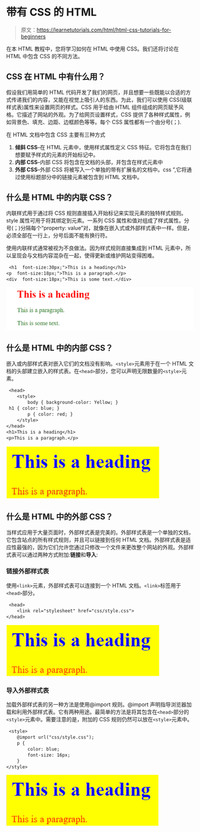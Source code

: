 # 带有 CSS 的 HTML

> 原文：<https://learnetutorials.com/html/html-css-tutorials-for-beginners>

在本 HTML 教程中，您将学习如何在 HTML 中使用 CSS。我们还将讨论在 HTML 中包含 CSS 的不同方法。

## CSS 在 HTML 中有什么用？

假设我们用简单的 HTML 代码开发了我们的网页，并且想要一些既能以合适的方式传递我们的内容，又能在视觉上吸引人的东西。为此，我们可以使用 CSS(级联样式表)属性来设置网页的样式。CSS 用于给由 HTML 组件组成的网页赋予风格。它描述了网站的外观。为了给网页设置样式，CSS 提供了各种样式属性，例如背景色、填充、边距、边框颜色等等。每个 CSS 属性都有一个由分号(；).

在 HTML 文档中包含 CSS 主要有三种方式

1.  **倾斜 CSS**–在 HTML 元素中，使用样式属性定义 CSS 特征。它将包含在我们想要赋予样式的元素的开始标记中。
2.  **内部 CSS**–内部 CSS 将包含在文档的头部，并包含在样式元素中
3.  **外部 CSS**–外部 CSS 将被写入一个单独的带有扩展名的文档中。css ”,它将通过使用标题部分中的链接元素被包含到 HTML 文档中。

## 什么是 HTML 中的内联 CSS？

内联样式用于通过将 CSS 规则直接插入开始标记来实现元素的独特样式规则。style 属性可用于将其绑定到元素。一系列 CSS 属性和值对组成了样式属性。分号(；)分隔每个“property: value”对，就像在嵌入式或外部样式表中一样。但是，必须全部在一行上，分号后面不能有换行符。

使用内联样式通常被视为不良做法。因为样式规则直接集成到 HTML 元素中，所以呈现会与文档内容混杂在一起，使得更新或维护网站变得困难。

```
 <h1  font-size:30px;">This is a heading</h1> 
<p  font-size:18px;">This is a paragraph.</p> 
<div  font-size:18px;">This is some text.</div> 

```

![HTML CSS](img/995f2bffc8938371223fbebe43e8bbbe.png)

## 什么是 HTML 中的内部 CSS？

嵌入或内部样式表对嵌入它们的文档没有影响。`<style>`元素用于在一个 HTML 文档的头部建立嵌入的样式表。在`<head>`部分，您可以声明无限数量的`<style>`元素。

```
 <head>
    <style>
        body { background-color: Yellow; }
 h1 { color: blue; }
        p { color: red; }
    </style>
</head>
<h1>This is a heading</h1>
<p>This is a paragraph.</p> 

```

![HTML CSS](img/79a1e16f1d7dbe349a5a3baf7c5770bc.png)

## 什么是 HTML 中的外部 CSS？

当样式应用于大量页面时，外部样式表是完美的。外部样式表是一个单独的文档，它包含站点的所有样式规则，并且可以链接到任何 HTML 文档。外部样式表是适应性最强的，因为它们允许您通过只修改一个文件来更改整个网站的外观。外部样式表可以通过两种方式附加:**链接**和**导入**:

### 链接外部样式表

使用`<link>`元素，外部样式表可以连接到一个 HTML 文档。`<link>`标签用于`<head>`部分。

```
 <head>
    <link rel="stylesheet" href="css/style.css">
</head> 

```

![HTML CSS](img/d27457c35bcbc981a2f0480084fc683d.png)

### 导入外部样式表

加载外部样式表的另一种方法是使用@import 规则。@import 声明指导浏览器加载和利用外部样式表。它有两种用途。最简单的方法是将其包含在`<head>`部分的`<style>`元素中。需要注意的是，附加的 CSS 规则仍然可以放在`<style>`元素中。

```
 <style>
    @import url("css/style.css");
    p {
        color: blue;
        font-size: 16px;
    }
</style> 

```

![HTML CSS](img/6c62c071671b5b8dc47a5b503de6a854.png)